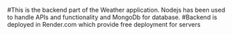 #This is the backend part of the Weather application. Nodejs has been used to handle APIs and functionality and MongoDb for database.
#Backend is deployed in Render.com which provide free deployment for servers 
